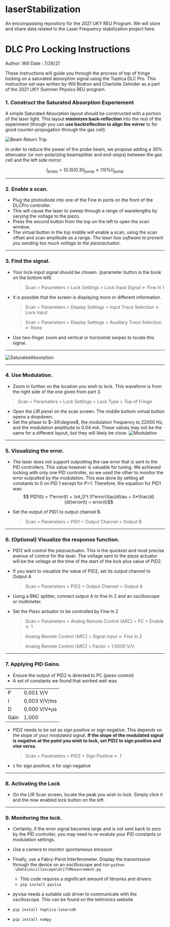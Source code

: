 # laserStabilization
An encompassing repository for the 2021 UKY REU Program. We will store and share data related to the Laser Frequency stabilization project here.

# DLC Pro Locking Instructions

Author: Will
Date : 7/26/21

These instructions will guide you through the process of top of fringe locking on a saturated absorption signal using the Toptica DLC Pro. This instruction set was written by Will Bodron and Charlotte Zehnder as a part of the 2021 UKY Summer Physics REU program.

### 1. Construct the Saturated Absorption Experiement

A simple Saturated Absorption layout should be constructed with a portion of the laser light. This layout **minimizes back-reflection** into the rest of the experiment (though you can **use backreflection to align the mirror** to for good counter-propogation through the gas cell). 

![Beam Return Trip](https://user-images.githubusercontent.com/42518694/127022739-a42df640-fe1b-452a-abd3-07df6320bdae.PNG)

In order to reduce the power of the probe beam, we propose adding a 30% attenuator (or non-polarizing beamsplitter and end-stops) between the gas cell and the left side mirror.

$$I_{probe} = (0.3)(0.3)I_{pump} \approx (10\%)I_{pump}$$

---
### 2. Enable a scan. 
   - Plug the photodiode into one of the Fine In ports on the front of the DLCPro controller.
   - This will cause the laser to sweep through a range of wavelengths by varying the voltage to the piezo. 
   - Press the second button from the top on the left to open the scan window.
   - The virtual button in the top middle will enable a scan, using the scan offset and scan amplitude as a range. *The laser has software to prevent you sending too much voltage to the piezoactuator.*
---
### 3. Find the signal.
  - Your lock-input signal should be chosen. (parameter button is the book on the bottom left)
    
    > Scan > Parameters > Lock Settings > Lock Input Signal <- Fine In 1

  - It is possible that the screen is displaying more or different information.
    > Scan > Parameters > Display Settings > Input Trace Selection <- Lock Input

    > Scan > Parameters > Display Settings > Auxillary Trace Selection <- None
  - Use two-finger zoom and vertical or horizontal swipes to locate this signal.
---

![SaturatedAbsorption](https://user-images.githubusercontent.com/42518694/127036425-a6346557-9d11-498c-95a6-28c039012a3a.PNG)

---
### 4. Use Modulation.
   - Zoom in further on the location you wish to lock. This waveform is from the right side of the one given from part 3.
   > Scan > Parameters > Lock Settings > Lock Type > Top of Fringe
   - Open the *LIR panel* on the scan screen. The middle bottom virtual button opens a dropdown.
   - Set the phase to $~30\degree$, the modulation frequency to $22000 \text{ Hz}$, and the modulation amplitude to $0.04 \text{ mA}$. These values may not be the same for a different layout, but they will likely be close. 
![Modulation](https://user-images.githubusercontent.com/42518694/127036431-1a8ea694-5c03-47b9-90e4-8a505549e167.png)
---
### 5. Visualizing the error.
   - The laser does not support outputting the raw error that is sent to the PID controllers. This value however is valuable for tuning. We achieved locking with only one PID controller, so we used the other to monitor the error outputted by the modulation. This was done by setting all constants to 0 on PID 1 except for P=1. Therefore, the equation for PID1 was:
$$ PID1(t) = 1*error(t) + \int_0^t 0*error(\tau)d\tau + 0*\frac{d}{dt}error(t) = error(t)$$

   - Set the output of PID1 to output channel B.
     > Scan > Parameters > PID1 > Output Channel > Output B
---
### 6. (Optional) Visualize the response function.
   - PID2 will control the piezoactuator. This is the quickest and most precise avenue of control for the laser. The voltage sent to the piezo actuator will be the voltage at the time of the start of the lock plus value of PID2.
   - If you want to visualize the value of PID2, set its output channel to Output A
      > Scan > Parameters > PID2 > Output Channel > Output A
   - Using a BNC splitter, connect output A to fine In 2 and an oscilloscope or multimeter.
   - Set the Piezo actuator to be controlled by Fine In 2
      
      > Scan > Parameters > Analog Remote Control (ARC) > PC > Enable <- 1
      
      > Analog Remote Control (ARC) > Signal Input <- Fine In 2
      
      > Analog Remote Control (ARC) > Factor > 1.0000 V/V
---
### 7. Applying PID Gains. 
   - Ensure the output of PID2 is directed to PC (piezo control)
   - A set of constants we found that worked well was
   
   |||
   |---|---|
   | P | 0.001 V/V |
   | I | 0.003 V/V/ms|
   | D | 0.000 V/V*$\mu$s|
   | Gain | 1.000|
   - PID2 needs to be set as sign positive or sign negative. This depends on the slope of your modulated signal. **If the slope of the modulated signal is negative at the point you wish to lock, set PID2 to sign positive and vise versa.**
     > Scan > Parameters > PID2 > Sign Positive <- 1
   - `1` for sign positive, `0` for sign negative
---
### 8. Activating the Lock
   - On the LIR Scan screen, locate the peak you wish to lock. Simply click it and the now enabled lock button on the left.
--- 
### 9. Monitoring the lock.
   - Certainly, if the error signal becomes large and is not sent back to zero by the PID controller, you may need to re-evalute your PID constants or modulation settings.
   - Use a camera to monitor spontaneous emission
   - Finally, use a Fabry-Perot Interferometer. Display the transmission through the device on an oscilloscope and run `python .\Data\oscilloscope\driftMeasurement.py`
     - This code requires a significant amount of libraries and drivers.
     - `pip install pyvisa`
        
- pyvisa needs a suitable usb driver to communicate with the oscilloscope. This can be found on the tektronics website
- `pip install toptica-lasersdk`
- `pip install numpy`
